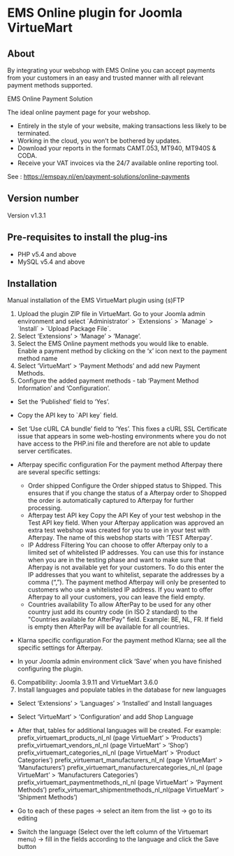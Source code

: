 # EMS Online plugin for Joomla VirtueMart

## About

By integrating your webshop with EMS Online you can accept payments from your customers in an easy and trusted manner with all relevant payment methods supported.

EMS Online Payment Solution

The ideal online payment page for your webshop.
* Entirely in the style of your website, making transactions less likely to be terminated.
* Working in the cloud, you won’t be bothered by updates.
* Download your reports in the formats CAMT.053, MT940, MT940S & CODA.
* Receive your VAT invoices via the 24/7 available online reporting tool.

See : https://emspay.nl/en/payment-solutions/online-payments

## Version number
Version v1.3.1

## Pre-requisites to install the plug-ins 
* PHP v5.4 and above
* MySQL v5.4 and above

## Installation
Manual installation of the EMS VirtueMart plugin using (s)FTP

1. Upload the plugin ZIP file in VirtueMart. Go to your Joomla admin environment and select ´Administrator´ > ´Extensions´ > ´Manage´ > ´Install´ > ´Upload Package File´.
2. Select ‘Extensions’ > ‘Manage’ > ‘Manage’.
3. Select the EMS Online payment methods you would like to enable.
Enable a payment method by clicking on the ‘x’ icon next to the payment method name
4. Select ‘VirtueMart’ > ‘Payment Methods’ and add new Payment Methods.
5. Configure the added payment methods - tab ‘Payment Method Information’ and ‘Configuration’.
- Set the ‘Published’ field to ‘Yes’.
- Copy the API key to `API key´ field.
- Set ‘Use cURL CA bundle’ field to ‘Yes’.
This fixes a cURL SSL Certificate issue that appears in some web-hosting environments where you do not have access to the PHP.ini file and therefore are not able to update server certificates.
- Afterpay specific configuration
For the payment method Afterpay there are several specific settings:
	- Order shipped
	Configure the Order shipped status to Shipped. This ensures that if you change the status of a Afterpay order to Shopped the order is automatically captured to Afterpay for further processing.
	- Afterpay test API key Copy the API Key of your test webshop in the Test API key field.
	When your Afterpay application was approved an extra test webshop was created for you to use in your test with Afterpay. The name of this webshop starts with ‘TEST Afterpay’.
	- IP Address Filtering
	You can choose to offer Afterpay only to a limited set of whitelisted IP addresses. You can use this for instance when you are in the testing phase and want to make sure that Afterpay is not available yet for your customers.
	To do this enter the IP addresses that you want to whitelist, separate the addresses by a comma (“,”). The payment method Afterpay will only be presented to customers who use a whitelisted IP address.
	If you want to offer Afterpay to all your customers, you can leave the field empty.
	- Countries availability 
	To allow AfterPay to be used for any other country just add its country code (in ISO 2 standard) to the "Countries available for AfterPay" field. Example: BE, NL, FR.
	If field is empty then AfterPay will be available for all countries.
	
- Klarna specific configuration
For the payment method Klarna; see all the specific settings for Afterpay.
- In your Joomla admin environment click ‘Save’ when you have finished configuring the plugin.
6. Compatibility: Joomla 3.9.11 and VirtueMart 3.6.0
7. Install languages and populate tables in the database for new languages
- Select ‘Extensions’ > ‘Languages’ > ‘Installed’ and Install languages
- Select ‘VirtueMart’ > ‘Configuration’ and add Shop Language
- After that, tables for additional languages will be created. For example: 
prefix_virtuemart_products_nl_nl (page VirtueMart’ > ‘Products’)
prefix_virtuemart_vendors_nl_nl (page VirtueMart’ > ‘Shop’)
prefix_virtuemart_categories_nl_nl (page VirtueMart’ > ‘Product Categories’)
prefix_virtuemart_manufacturers_nl_nl (page VirtueMart’ > ‘Manufacturers’)
prefix_virtuemart_manufacturercategories_nl_nl (page VirtueMart’ > ‘Manufacturers Categories’)
prefix_virtuemart_paymentmethods_nl_nl (page VirtueMart’ > ‘Payment Methods’)
prefix_virtuemart_shipmentmethods_nl_nl(page VirtueMart’ > ‘Shipment Methods’)

- Go to each of these pages -> select an item from the list -> go to its editing 
- Switch the language (Select over the left column of the Virtuemart menu) -> fill in the fields according to the language and click the Save button
